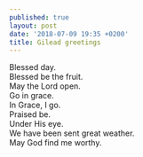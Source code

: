 ```yaml
---
published: true
layout: post
date: '2018-07-09 19:35 +0200'
title: Gilead greetings
---
```

Blessed day.  
Blessed be the fruit.  
May the Lord open.  
Go in grace.  
In Grace, I go.  
Praised be.  
Under His eye.  
We have been sent great weather.  
May God find me worthy.  
